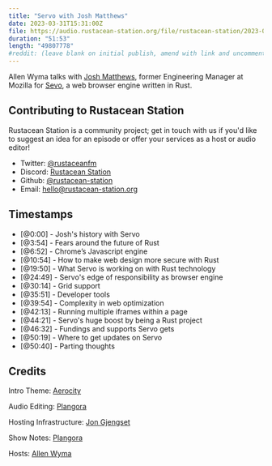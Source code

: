 ```yaml
---
title: "Servo with Josh Matthews"
date: 2023-03-31T15:31:00Z
file: https://audio.rustacean-station.org/file/rustacean-station/2023-03-31-josh-matthews.mp3
duration: "51:53"
length: "49807778"
#reddit: (leave blank on initial publish, amend with link and uncomment this line after Reddit thread has been posted)
---
```

Allen Wyma talks with [Josh Matthews](https://www.linkedin.com/in/joshuadmatthews/), former Engineering Manager at Mozilla for [Sevo](https://servo.org/), a web browser engine written in Rust.

## Contributing to Rustacean Station

Rustacean Station is a community project; get in touch with us if you'd like to suggest an idea for an episode or offer your services as a host or audio editor!

- Twitter: [@rustaceanfm](https://twitter.com/rustaceanfm)
- Discord: [Rustacean Station](https://discord.gg/cHc3Gyc)
- Github: [@rustacean-station](https://github.com/rustacean-station/)
- Email: [hello@rustacean-station.org](mailto:hello@rustacean-station.org)

## Timestamps
- [@0:00] - Josh's history with Servo
- [@3:54] - Fears around the future of Rust
- [@6:52] - Chrome’s Javascript engine
- [@10:54] - How to make web design more secure with Rust
- [@19:50] - What Servo is working on with Rust technology
- [@24:49] - Servo's edge of responsibility as browser engine
- [@30:14] - Grid support
- [@35:51] - Developer tools
- [@39:54] - Complexity in web optimization
- [@42:13] - Running multiple iframes within a page
- [@44:21] - Servo's huge boost by being a Rust project
- [@46:32] - Fundings and supports Servo gets
- [@50:19] - Where to get updates on Servo
- [@50:40] - Parting thoughts

## Credits
Intro Theme: [Aerocity](https://twitter.com/AerocityMusic)

Audio Editing: [Plangora](https://twitter.com/plangora)

Hosting Infrastructure: [Jon Gjengset](https://twitter.com/jonhoo/)

Show Notes: [Plangora](https://twitter.com/plangora)

Hosts: [Allen Wyma](https://twitter.com/allenwyma)
